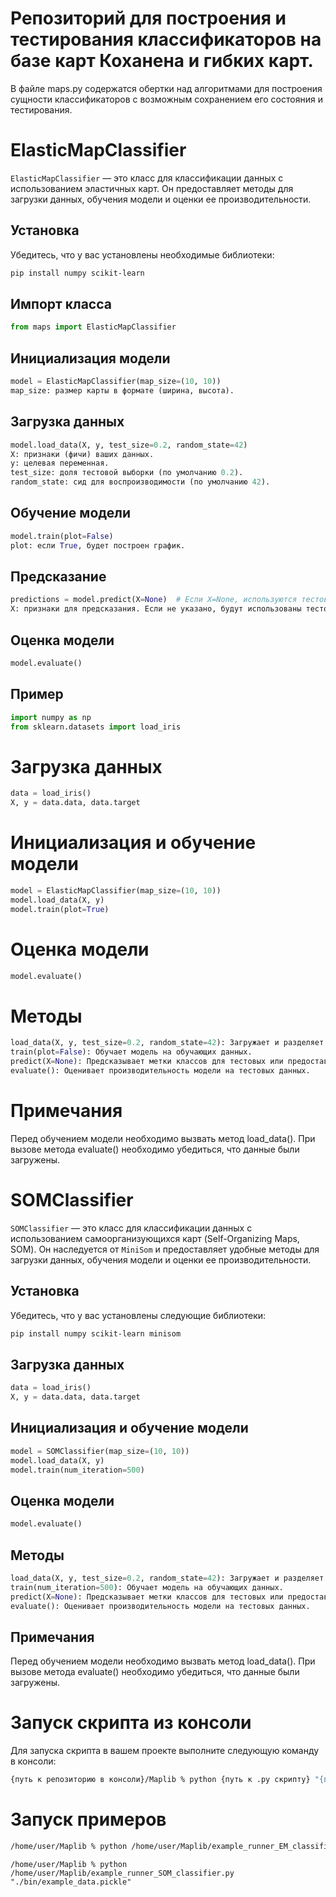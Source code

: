 # Репозиторий для построения и тестирования классификаторов на базе карт Коханена и гибких карт.
В файле maps.py содержатся обертки над алгоритмами для построения сущности классификаторов с возможным сохранением его состояния и тестирования.

# ElasticMapClassifier

`ElasticMapClassifier` — это класс для классификации данных с использованием эластичных карт. Он предоставляет методы для загрузки данных, обучения модели и оценки ее производительности.

## Установка

Убедитесь, что у вас установлены необходимые библиотеки:

```bash
pip install numpy scikit-learn
```
## Импорт класса
```python
from maps import ElasticMapClassifier
```

## Инициализация модели
```python
model = ElasticMapClassifier(map_size=(10, 10))
map_size: размер карты в формате (ширина, высота).
```

## Загрузка данных
```python
model.load_data(X, y, test_size=0.2, random_state=42)
X: признаки (фичи) ваших данных.
y: целевая переменная.
test_size: доля тестовой выборки (по умолчанию 0.2).
random_state: сид для воспроизводимости (по умолчанию 42).
```

## Обучение модели
```python
model.train(plot=False)
plot: если True, будет построен график.
```
## Предсказание
```python
predictions = model.predict(X=None)  # Если X=None, используются тестовые данные
X: признаки для предсказания. Если не указано, будут использованы тестовые данные.
```
## Оценка модели
```python
model.evaluate()
```

## Пример
```python
import numpy as np
from sklearn.datasets import load_iris
```

# Загрузка данных
```python
data = load_iris()
X, y = data.data, data.target
```

# Инициализация и обучение модели
```python
model = ElasticMapClassifier(map_size=(10, 10))
model.load_data(X, y)
model.train(plot=True)
```

# Оценка модели
```python
model.evaluate()
```

# Методы
```python
load_data(X, y, test_size=0.2, random_state=42): Загружает и разделяет данные на обучающую и тестовую выборки.
train(plot=False): Обучает модель на обучающих данных.
predict(X=None): Предсказывает метки классов для тестовых или предоставленных данных.
evaluate(): Оценивает производительность модели на тестовых данных.
```

# Примечания
Перед обучением модели необходимо вызвать метод load_data().
При вызове метода evaluate() необходимо убедиться, что данные были загружены.

# SOMClassifier

`SOMClassifier` — это класс для классификации данных с использованием самоорганизующихся карт (Self-Organizing Maps, SOM). Он наследуется от `MiniSom` и предоставляет удобные методы для загрузки данных, обучения модели и оценки ее производительности.

## Установка
Убедитесь, что у вас установлены следующие библиотеки:

```bash
pip install numpy scikit-learn minisom
```

## Загрузка данных
```python
data = load_iris()
X, y = data.data, data.target
```
## Инициализация и обучение модели
```python
model = SOMClassifier(map_size=(10, 10))
model.load_data(X, y)
model.train(num_iteration=500)
```
## Оценка модели
```python
model.evaluate()
```
## Методы
```python
load_data(X, y, test_size=0.2, random_state=42): Загружает и разделяет данные на обучающую и тестовую выборки.
train(num_iteration=500): Обучает модель на обучающих данных.
predict(X=None): Предсказывает метки классов для тестовых или предоставленных данных.
evaluate(): Оценивает производительность модели на тестовых данных.
```
## Примечания
Перед обучением модели необходимо вызвать метод load_data().
При вызове метода evaluate() необходимо убедиться, что данные были загружены.

# Запуск скрипта из консоли

Для запуска скрипта в вашем проекте выполните следующую команду в консоли:

```bash
{путь к репозиторию в консоли}/Maplib % python {путь к .py скрипту} "{путь к бинарнику с данными}"
```

# Запуск примеров
```bash
/home/user/Maplib % python /home/user/Maplib/example_runner_EM_classifier.py  "./bin/example_data.pickle"
```
```
/home/user/Maplib % python /home/user/Maplib/example_runner_SOM_classifier.py  "./bin/example_data.pickle"
```
